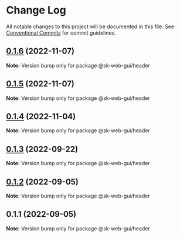 # Change Log

All notable changes to this project will be documented in this file.
See [Conventional Commits](https://conventionalcommits.org) for commit guidelines.

## [0.1.6](https://github.com/Sundsvallskommun/web-shared-components/compare/@sk-web-gui/header@0.1.5...@sk-web-gui/header@0.1.6) (2022-11-07)

**Note:** Version bump only for package @sk-web-gui/header

## [0.1.5](https://github.com/Sundsvallskommun/web-shared-components/compare/@sk-web-gui/header@0.1.4...@sk-web-gui/header@0.1.5) (2022-11-07)

**Note:** Version bump only for package @sk-web-gui/header

## [0.1.4](https://github.com/Sundsvallskommun/web-shared-components/compare/@sk-web-gui/header@0.1.3...@sk-web-gui/header@0.1.4) (2022-11-04)

**Note:** Version bump only for package @sk-web-gui/header

## [0.1.3](https://github.com/Sundsvallskommun/web-shared-components/compare/@sk-web-gui/header@0.1.2...@sk-web-gui/header@0.1.3) (2022-09-22)

**Note:** Version bump only for package @sk-web-gui/header

## [0.1.2](https://github.com/Sundsvallskommun/web-shared-components/compare/@sk-web-gui/header@0.1.1...@sk-web-gui/header@0.1.2) (2022-09-05)

**Note:** Version bump only for package @sk-web-gui/header

## 0.1.1 (2022-09-05)

**Note:** Version bump only for package @sk-web-gui/header
